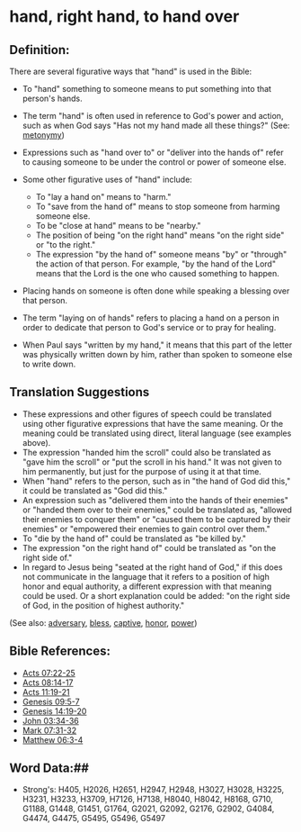 # hand, right hand, to hand over #

## Definition: ##

There are several figurative ways that "hand" is used in the Bible:

* To "hand" something to someone means to put something into that person's hands.
* The term "hand" is often used in reference to God's power and action, such as when God says "Has not my hand made all these things?" (See: [metonymy](rc://en/ta/man/translate/figs-metonymy))
* Expressions such as "hand over to" or "deliver into the hands of" refer to causing someone to be under the control or power of someone else.
* Some other figurative uses of "hand" include:
   * To "lay a hand on" means to "harm."
   * To "save from the hand of" means to stop someone from harming someone else.
   * To be "close at hand" means to be "nearby."
   * The position of being "on the right hand" means "on the right side" or "to the right."
   * The expression "by the hand of" someone means "by" or "through" the action of that person. For example, "by the hand of the Lord" means that the Lord is the one who caused something to happen.
 
* Placing hands on someone is often done while speaking a blessing over that person.
* The term "laying on of hands" refers to placing a hand on a person in order to dedicate that person to God's service or to pray for healing.
* When Paul says "written by my hand," it means that this part of the letter was physically written down by him, rather than spoken to someone else to write down.

## Translation Suggestions ##

* These expressions and other figures of speech could be translated using other figurative expressions that have the same meaning. Or the meaning could be translated using direct, literal language (see examples above).
* The expression "handed him the scroll" could also be translated as "gave him the scroll" or "put the scroll in his hand." It was not given to him permanently, but just for the purpose of using it at that time.
* When "hand" refers to the person, such as in "the hand of God did this," it could be translated as "God did this."
* An expression such as "delivered them into the hands of their enemies" or "handed them over to their enemies," could be translated as, "allowed their enemies to conquer them" or "caused them to be captured by their enemies" or "empowered their enemies to gain control over them."
* To "die by the hand of" could be translated as "be killed by."
* The expression "on the right hand of" could be translated as "on the right side of."
* In regard to Jesus being "seated at the right hand of God," if this does not communicate in the language that it refers to a position of high honor and equal authority, a different expression with that meaning could be used. Or a short explanation could be added: "on the right side of God, in the position of highest authority."

(See also: [adversary](../other/adversary.md), [bless](../kt/bless.md), [captive](../other/captive.md), [honor](../other/honor.md), [power](../kt/power.md))

## Bible References: ##

* [Acts 07:22-25](rc://en/tn/help/act/07/22)
* [Acts 08:14-17](rc://en/tn/help/act/08/14)
* [Acts 11:19-21](rc://en/tn/help/act/11/19)
* [Genesis 09:5-7](rc://en/tn/help/gen/09/05)
* [Genesis 14:19-20](rc://en/tn/help/gen/14/19)
* [John 03:34-36](rc://en/tn/help/jhn/03/34)
* [Mark 07:31-32](rc://en/tn/help/mrk/07/31)
* [Matthew 06:3-4](rc://en/tn/help/mat/06/03)

## Word Data:##

* Strong's: H405, H2026, H2651, H2947, H2948, H3027, H3028, H3225, H3231, H3233, H3709, H7126, H7138, H8040, H8042, H8168, G710, G1188, G1448, G1451, G1764, G2021, G2092, G2176, G2902, G4084, G4474, G4475, G5495, G5496, G5497

